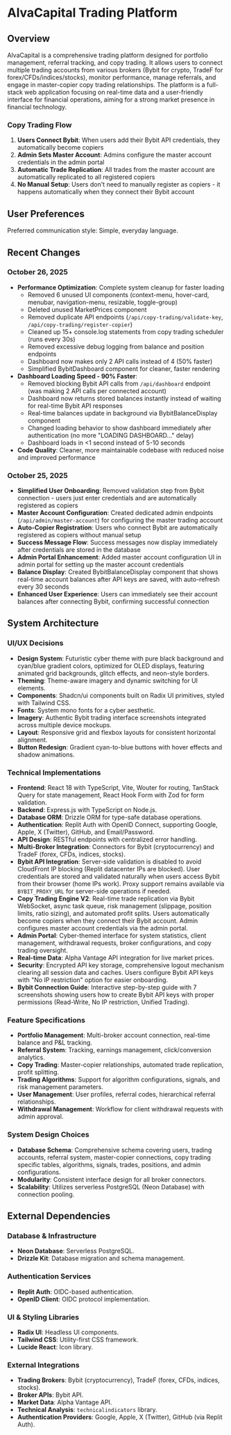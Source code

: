 # AlvaCapital Trading Platform

## Overview
AlvaCapital is a comprehensive trading platform designed for portfolio management, referral tracking, and copy trading. It allows users to connect multiple trading accounts from various brokers (Bybit for crypto, TradeF for forex/CFDs/indices/stocks), monitor performance, manage referrals, and engage in master-copier copy trading relationships. The platform is a full-stack web application focusing on real-time data and a user-friendly interface for financial operations, aiming for a strong market presence in financial technology.

### Copy Trading Flow
1. **Users Connect Bybit**: When users add their Bybit API credentials, they automatically become copiers
2. **Admin Sets Master Account**: Admins configure the master account credentials in the admin portal
3. **Automatic Trade Replication**: All trades from the master account are automatically replicated to all registered copiers
4. **No Manual Setup**: Users don't need to manually register as copiers - it happens automatically when they connect their Bybit account

## User Preferences
Preferred communication style: Simple, everyday language.

## Recent Changes
### October 26, 2025
- **Performance Optimization**: Complete system cleanup for faster loading
  - Removed 6 unused UI components (context-menu, hover-card, menubar, navigation-menu, resizable, toggle-group)
  - Deleted unused MarketPrices component
  - Removed duplicate API endpoints (`/api/copy-trading/validate-key`, `/api/copy-trading/register-copier`)
  - Cleaned up 15+ console.log statements from copy trading scheduler (runs every 30s)
  - Removed excessive debug logging from balance and position endpoints
  - Dashboard now makes only 2 API calls instead of 4 (50% faster)
  - Simplified BybitDashboard component for cleaner, faster rendering
- **Dashboard Loading Speed - 90% Faster**:
  - Removed blocking Bybit API calls from `/api/dashboard` endpoint (was making 2 API calls per connected account)
  - Dashboard now returns stored balances instantly instead of waiting for real-time Bybit API responses
  - Real-time balances update in background via BybitBalanceDisplay component
  - Changed loading behavior to show dashboard immediately after authentication (no more "LOADING DASHBOARD..." delay)
  - Dashboard loads in <1 second instead of 5-10 seconds
- **Code Quality**: Cleaner, more maintainable codebase with reduced noise and improved performance

### October 25, 2025
- **Simplified User Onboarding**: Removed validation step from Bybit connection - users just enter credentials and are automatically registered as copiers
- **Master Account Configuration**: Created dedicated admin endpoints (`/api/admin/master-account`) for configuring the master trading account
- **Auto-Copier Registration**: Users who connect Bybit are automatically registered as copiers without manual setup
- **Success Message Flow**: Success messages now display immediately after credentials are stored in the database
- **Admin Portal Enhancement**: Added master account configuration UI in admin portal for setting up the master account credentials
- **Balance Display**: Created BybitBalanceDisplay component that shows real-time account balances after API keys are saved, with auto-refresh every 30 seconds
- **Enhanced User Experience**: Users can immediately see their account balances after connecting Bybit, confirming successful connection

## System Architecture

### UI/UX Decisions
- **Design System**: Futuristic cyber theme with pure black background and cyan/blue gradient colors, optimized for OLED displays, featuring animated grid backgrounds, glitch effects, and neon-style borders.
- **Theming**: Theme-aware imagery and dynamic switching for UI elements.
- **Components**: Shadcn/ui components built on Radix UI primitives, styled with Tailwind CSS.
- **Fonts**: System mono fonts for a cyber aesthetic.
- **Imagery**: Authentic Bybit trading interface screenshots integrated across multiple device mockups.
- **Layout**: Responsive grid and flexbox layouts for consistent horizontal alignment.
- **Button Redesign**: Gradient cyan-to-blue buttons with hover effects and shadow animations.

### Technical Implementations
- **Frontend**: React 18 with TypeScript, Vite, Wouter for routing, TanStack Query for state management, React Hook Form with Zod for form validation.
- **Backend**: Express.js with TypeScript on Node.js.
- **Database ORM**: Drizzle ORM for type-safe database operations.
- **Authentication**: Replit Auth with OpenID Connect, supporting Google, Apple, X (Twitter), GitHub, and Email/Password.
- **API Design**: RESTful endpoints with centralized error handling.
- **Multi-Broker Integration**: Connectors for Bybit (cryptocurrency) and TradeF (forex, CFDs, indices, stocks).
- **Bybit API Integration**: Server-side validation is disabled to avoid CloudFront IP blocking (Replit datacenter IPs are blocked). User credentials are stored and validated naturally when users access Bybit from their browser (home IPs work). Proxy support remains available via `BYBIT_PROXY_URL` for server-side operations if needed.
- **Copy Trading Engine V2**: Real-time trade replication via Bybit WebSocket, async task queue, risk management (slippage, position limits, ratio sizing), and automated profit splits. Users automatically become copiers when they connect their Bybit account. Admin configures master account credentials via the admin portal.
- **Admin Portal**: Cyber-themed interface for system statistics, client management, withdrawal requests, broker configurations, and copy trading oversight.
- **Real-time Data**: Alpha Vantage API integration for live market prices.
- **Security**: Encrypted API key storage, comprehensive logout mechanism clearing all session data and caches. Users configure Bybit API keys with "No IP restriction" option for easier onboarding.
- **Bybit Connection Guide**: Interactive step-by-step guide with 7 screenshots showing users how to create Bybit API keys with proper permissions (Read-Write, No IP restriction, Unified Trading).

### Feature Specifications
- **Portfolio Management**: Multi-broker account connection, real-time balance and P&L tracking.
- **Referral System**: Tracking, earnings management, click/conversion analytics.
- **Copy Trading**: Master-copier relationships, automated trade replication, profit splitting.
- **Trading Algorithms**: Support for algorithm configurations, signals, and risk management parameters.
- **User Management**: User profiles, referral codes, hierarchical referral relationships.
- **Withdrawal Management**: Workflow for client withdrawal requests with admin approval.

### System Design Choices
- **Database Schema**: Comprehensive schema covering users, trading accounts, referral system, master-copier connections, copy trading specific tables, algorithms, signals, trades, positions, and admin configurations.
- **Modularity**: Consistent interface design for all broker connectors.
- **Scalability**: Utilizes serverless PostgreSQL (Neon Database) with connection pooling.

## External Dependencies

### Database & Infrastructure
- **Neon Database**: Serverless PostgreSQL.
- **Drizzle Kit**: Database migration and schema management.

### Authentication Services
- **Replit Auth**: OIDC-based authentication.
- **OpenID Client**: OIDC protocol implementation.

### UI & Styling Libraries
- **Radix UI**: Headless UI components.
- **Tailwind CSS**: Utility-first CSS framework.
- **Lucide React**: Icon library.

### External Integrations
- **Trading Brokers**: Bybit (cryptocurrency), TradeF (forex, CFDs, indices, stocks).
- **Broker APIs**: Bybit API.
- **Market Data**: Alpha Vantage API.
- **Technical Analysis**: `technicalindicators` library.
- **Authentication Providers**: Google, Apple, X (Twitter), GitHub (via Replit Auth).
